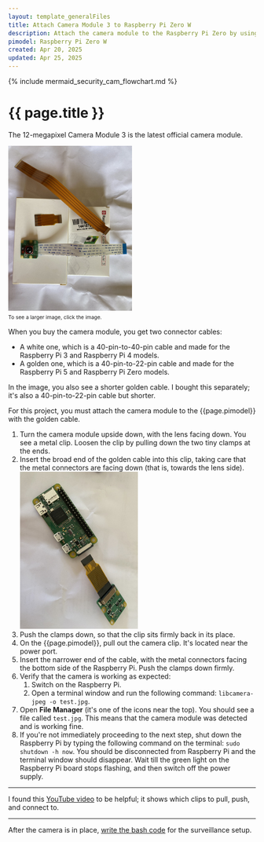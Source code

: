 ```yaml
---
layout: template_generalFiles
title: Attach Camera Module 3 to Raspberry Pi Zero W
description: Attach the camera module to the Raspberry Pi Zero by using the golden cable.
pimodel: Raspberry Pi Zero W
created: Apr 20, 2025
updated: Apr 25, 2025
---
```


{% include mermaid_security_cam_flowchart.md %}

# {{ page.title }}

The 12-megapixel Camera Module 3 is the latest official camera module. 

<a href = "../images/camera_3_cables.jpeg"><img src = "../images/camera_3_cables.jpeg" width="50%" /></a><br/>
<span style="font-size:75%;">To see a larger image, click the image.</span>

When you buy the camera module, you get two connector cables:
-  A white one, which is a 40-pin-to-40-pin cable and made for the Raspberry Pi 3 and Raspberry Pi 4 models.
-  A golden one, which is a 40-pin-to-22-pin cable and made for the Raspberry Pi 5 and Raspberry Pi Zero models.

In the image, you also see a shorter golden cable. I bought this separately; it's also a 40-pin-to-22-pin cable but shorter.

For this project, you must attach the camera module to the {{page.pimodel}} with the golden cable.
 
1.  Turn the camera module upside down, with the lens facing down. You see a metal clip. Loosen the clip by pulling down the two tiny clamps at the ends.
1.  Insert the broad end of the golden cable into this clip, taking care that the metal connectors are facing down (that is, towards the lens side). <img src = "../images/camera3_1.jpeg" width="50%" />
1.  Push the clamps down, so that the clip sits firmly back in its place.
1.  On the {{page.pimodel}}, pull out the camera clip. It's located near the power port.
1.  Insert the narrower end of the cable, with the metal connectors facing the bottom side of the Raspberry Pi. Push the clamps down firmly.
1.  Verify that the camera is working as expected:
    1.  Switch on the Raspberry Pi.
	1.  Open a terminal window and run the following command: `libcamera-jpeg -o test.jpg`.
1.  Open **File Manager** (it's one of the icons near the top). You should see a file called `test.jpg`. This means that the camera module was detected and is working fine.
1.  If you're not immediately proceeding to the next step, shut down the Raspberry Pi by typing the following command on the terminal: `sudo shutdown -h now`. You should be disconnected from Raspberry Pi and the terminal window should disappear.  Wait till the green light on the Raspberry Pi board stops flashing, and then switch off the power supply.

<hr/>

I found this [YouTube video](https://www.youtube.com/watch?v=uWOlf4aECC8) to be helpful; it shows which clips to pull, push, and connect to.

<hr/>

After the camera is in place, [write the bash code](bash_security_camera.md) for the surveillance setup.
